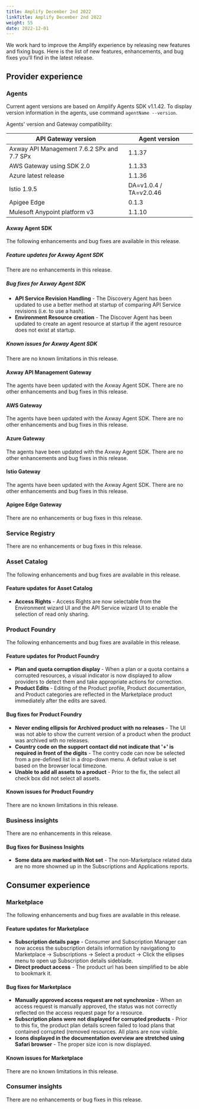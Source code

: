 ```yaml
---
title: Amplify December 2nd 2022
linkTitle: Amplify December 2nd 2022
weight: 55
date: 2022-12-01
---
```

We work hard to improve the Amplify experience by releasing new features and fixing bugs. Here is the list of new features, enhancements, and bug fixes you’ll find in the latest release.

## Provider experience

### Agents

Current agent versions are based on Amplify Agents SDK v1.1.42. To display version information in the agents, use command `agentName --version`.

Agents' version and Gateway compatibility:

| API Gateway version                        | Agent version          |
|--------------------------------------------|------------------------|
| Axway API Management 7.6.2 SPx and 7.7 SPx | 1.1.37                 |
| AWS Gateway using SDK 2.0                  | 1.1.33                 |
| Azure latest release                       | 1.1.36                 |
| Istio 1.9.5                                | DA=v1.0.4 / TA=v2.0.46 |
| Apigee Edge                                | 0.1.3                  |
| Mulesoft Anypoint platform v3              | 1.1.10                 |

#### Axway Agent SDK

The following enhancements and bug fixes are available in this release.

##### Feature updates for Axway Agent SDK

There are no enhancements in this release.

##### Bug fixes for Axway Agent SDK

* **API Service Revision Handling** - The Discovery Agent has been updated to use a better method at startup of comparing API Service revisions (i.e. to use a hash).
* **Environment Resource creation** - The Discover Agent has been updated to create an agent resource at startup if the agent resource does not exist at startup.

##### Known issues for Axway Agent SDK

There are no known limitations in this release.

#### Axway API Management Gateway

The agents have been updated with the Axway Agent SDK. There are no other enhancements and bug fixes in this release.

#### AWS Gateway

The agents have been updated with the Axway Agent SDK. There are no other enhancements and bug fixes in this release.

#### Azure Gateway

The agents have been updated with the Axway Agent SDK. There are no other enhancements and bug fixes in this release.

#### Istio Gateway

The agents have been updated with the Axway Agent SDK. There are no other enhancements and bug fixes in this release.

#### Apigee Edge Gateway

There are no enhancements or bug fixes in this release.

### Service Registry

There are no enhancements or bug fixes in this release.

### Asset Catalog

The following enhancements and bug fixes are available in this release.

#### Feature updates for Asset Catalog

* **Access Rights** - Access Rights are now selectable from the Environment wizard UI and the API Service wizard UI to enable the selection of read only sharing.

### Product Foundry

The following enhancements and bug fixes are available in this release.

#### Feature updates for Product Foundry

* **Plan and quota corruption display** - When a plan or a quota contains a corrupted resources, a visual indicator is now displayed to allow providers to detect them and take appropriate actions for correction.
* **Product Edits** - Editing of the Product profile, Product documentation, and Product categories are reflected in the Marketplace product immediately after the edits are saved.

#### Bug fixes for Product Foundry

* **Never ending ellipsis for Archived product with no releases** - The UI was not able to show the current version of a product when the product was archived wth no releases.
* **Country code on the support contact did not indicate that '+' is required in front of the digits** - The contry code can now be selected from a pre-defined list in a drop-down menu. A defaut value is set based on the browser local timezone.
* **Unable to add all assets to a product** - Prior to the fix, the select all check box did not select all assets.

#### Known issues for Product Foundry

There are no known limitations in this release.

### Business insights

There are no enhancements in this release.

#### Bug fixes for Business Insights

* **Some data are marked with Not set** - The non-Marketplace related data are no more showned up in the Subscriptions and Applications reports.

## Consumer experience

### Marketplace

The following enhancements and bug fixes are available in this release.

#### Feature updates for Marketplace

* **Subscription details page** - Consumer and Subscription Manager can now access the subscription details information by navigationg to Marketplace -> Subscriptions -> Select a product -> Click the ellipses menu to open up Subscription details sideblade.
* **Direct product access** - The product url has been simplified to be able to bookmark it.

#### Bug fixes for Marketplace

* **Manually approved access request are not synchronize** - When an access request is manually approved, the status was not correctly reflected on the access request page for a resource.
* **Subscription plans were not displayed for corrupted products** - Prior to this fix, the product plan details screen failed to load plans that contained corrupted (removed resources. All plans are now visible.
* **Icons displayed in the documentation overview are stretched using Safari browser** - The proper size icon is now displayed.

#### Known issues for Marketplace

There are no known limitations in this release.

### Consumer insights

There are no enhancements or bug fixes in this release.
